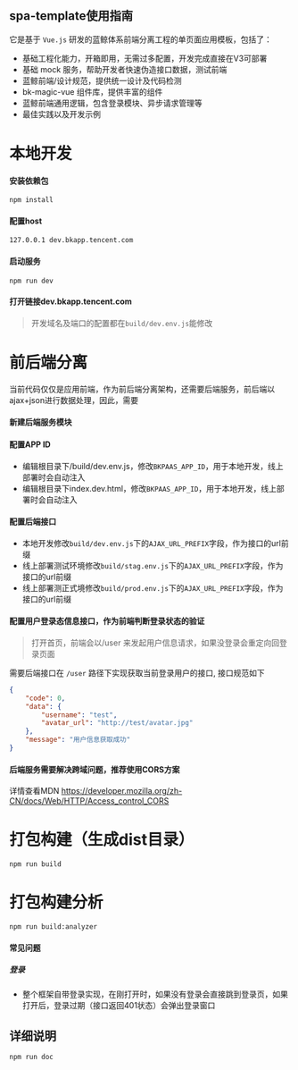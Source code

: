 spa-template使用指南
------------------------

它是基于 `Vue.js` 研发的蓝鲸体系前端分离工程的单页面应用模板，包括了：

- 基础工程化能力，开箱即用，无需过多配置，开发完成直接在V3可部署
- 基础 mock 服务，帮助开发者快速伪造接口数据，测试前端
- 蓝鲸前端/设计规范，提供统一设计及代码检测
- bk-magic-vue 组件库，提供丰富的组件
- 蓝鲸前端通用逻辑，包含登录模块、异步请求管理等
- 最佳实践以及开发示例

# 本地开发
#### 安装依赖包
```
npm install
```

#### 配置host
```
127.0.0.1 dev.bkapp.tencent.com
```

#### 启动服务
```
npm run dev
```

#### 打开链接dev.bkapp.tencent.com

> 开发域名及端口的配置都在`build/dev.env.js`能修改

# 前后端分离
当前代码仅仅是应用前端，作为前后端分离架构，还需要后端服务，前后端以ajax+json进行数据处理，因此，需要

#### 新建后端服务模块
#### 配置APP ID
- 编辑根目录下/build/dev.env.js，修改`BKPAAS_APP_ID`，用于本地开发，线上部署时会自动注入
- 编辑根目录下index.dev.html，修改`BKPAAS_APP_ID`，用于本地开发，线上部署时会自动注入

#### 配置后端接口
- 本地开发修改`build/dev.env.js`下的`AJAX_URL_PREFIX`字段，作为接口的url前缀
- 线上部署测试环境修改`build/stag.env.js`下的`AJAX_URL_PREFIX`字段，作为接口的url前缀
- 线上部署测正式境修改`build/prod.env.js`下的`AJAX_URL_PREFIX`字段，作为接口的url前缀

#### 配置用户登录态信息接口，作为前端判断登录状态的验证
> 打开首页，前端会以/user 来发起用户信息请求，如果没登录会重定向回登录页面

需要后端接口在 `/user` 路径下实现获取当前登录用户的接口, 接口规范如下
```json
{
    "code": 0,
    "data": {
        "username": "test",
        "avatar_url": "http://test/avatar.jpg"
    },
    "message": "用户信息获取成功"
}
```

#### 后端服务需要解决跨域问题，推荐使用CORS方案
详情查看MDN https://developer.mozilla.org/zh-CN/docs/Web/HTTP/Access_control_CORS

# 打包构建（生成dist目录）
```
npm run build
```

# 打包构建分析
```
npm run build:analyzer
```

#### 常见问题

##### 登录
- 整个框架自带登录实现，在刚打开时，如果没有登录会直接跳到登录页，如果打开后，登录过期（接口返回401状态）会弹出登录窗口

## 详细说明

```bash
npm run doc
```
